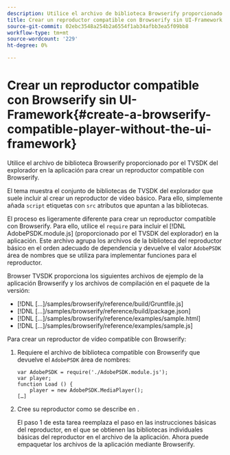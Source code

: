 ```yaml
---
description: Utilice el archivo de biblioteca Browserify proporcionado por el TVSDK del explorador en la aplicación para crear un reproductor compatible con Browserify.
title: Crear un reproductor compatible con Browserify sin UI-Framework
source-git-commit: 02ebc3548a254b2a6554f1ab34afbb3ea5f09bb8
workflow-type: tm+mt
source-wordcount: '229'
ht-degree: 0%

---
```


# Crear un reproductor compatible con Browserify sin UI-Framework{#create-a-browserify-compatible-player-without-the-ui-framework}

Utilice el archivo de biblioteca Browserify proporcionado por el TVSDK del explorador en la aplicación para crear un reproductor compatible con Browserify.

El tema [](../../../browser-tvsdk-2.4/getting-started/c-psdk-browser-tvsdk-2.4-create-a-basic-player/t-psdk-browser-tvsdk-2.4-create-basic-player-tvsdk.md) muestra el conjunto de bibliotecas de TVSDK del explorador que suele incluir al crear un reproductor de vídeo básico. Para ello, simplemente añada `script` etiquetas con `src` atributos que apuntan a las bibliotecas.

El proceso es ligeramente diferente para crear un reproductor compatible con Browserify. Para ello, utilice el `require` para incluir el [!DNL AdobePSDK.module.js] (proporcionado por el TVSDK del explorador) en la aplicación. Este archivo agrupa los archivos de la biblioteca del reproductor básico en el orden adecuado de dependencia y devuelve el valor `AdobePSDK` área de nombres que se utiliza para implementar funciones para el reproductor.

Browser TVSDK proporciona los siguientes archivos de ejemplo de la aplicación Browserify y los archivos de compilación en el paquete de la versión:

* [!DNL [...]/samples/browserify/reference/build/Gruntfile.js]
* [!DNL [...]/samples/browserify/reference/build/package.json]
* [!DNL [...]/samples/browserify/reference/examples/sample.html]
* [!DNL [...]/samples/browserify/reference/examples/sample.js]

Para crear un reproductor de vídeo compatible con Browserify:

1. Requiere el archivo de biblioteca compatible con Browserify que devuelve el `AdobePSDK` área de nombres:

   ```
   var AdobePSDK = require('./AdobePSDK.module.js'); 
   var player; 
   function Load () { 
       player = new AdobePSDK.MediaPlayer(); 
   […]
   ```

1. Cree su reproductor como se describe en [](../../../browser-tvsdk-2.4/getting-started/c-psdk-browser-tvsdk-2.4-create-a-basic-player/t-psdk-browser-tvsdk-2.4-create-basic-player-tvsdk.md).

   El paso 1 de esta tarea reemplaza el paso en las instrucciones básicas del reproductor, en el que se obtienen las bibliotecas individuales básicas del reproductor en el archivo de la aplicación.
Ahora puede empaquetar los archivos de la aplicación mediante Browserify.
